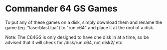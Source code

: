 # Commander 64 GS Games

To put any of these games on a disk, simply download them and rename the game (eg. "laserblast.lua") to "run.c64" and place it at the root of a disk.

Note: The C64GS is only designed to have one disk in at a time, so be advised that it will check for /disk/run.c64, not disk2/ etc.
